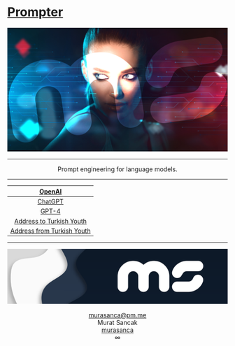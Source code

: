<!--
	. . . . . . . .  . . . . . . . .
	. . . . . . . .  . . . . . . . .
	. .   . .   . .  . .            
	. .   . .   . .  . .
	. .   . .   . .              . .
	. .   . .   . .              . .
	. .   . .   . .  . . . . . . . .
	. .   . .   . .  . . . . . . . .
  -->
# <a href="https://www.murasanca.com" target="_blank">Prompter</a>
<img alt="Prompter" src="https://github.com/murasanca/Database/blob/main/MS/msP1920x1080.png">
<hr>
<p align="center">Prompt engineering for language models.</p>
<hr>
<table align="center">
	<thead>
		<tr>
			<th align="center"><a href="https://openai.com/" target="_blank">OpenAI</a></th>
		</tr>
	</thead>
	<tbody>
		<tr>
			<td align="center"><a href="https://openai.com/chatgpt" target="_blank">ChatGPT</a></td>
		</tr>
		<tr>
			<td align="center"><a href="https://openai.com/gpt-4" target="_blank">GPT-4</a></td>
		</tr>
		<tr>
			<td align="center"><a href="https://chat.openai.com/share/62ce784e-0840-4c5d-aff0-11bb0bb1018d" target="_blank">Address to Turkish Youth</a></td>
		</tr>
		<tr>
			<td align="center"><a href="https://chat.openai.com/share/13898d6c-9c13-4163-a0be-b9a365d2c7d8" target="_blank">Address from Turkish Youth</a></td>
		</tr>
	</tbody>
</table>
<hr>
<img alt="Murat Sancak" src="https://raw.githubusercontent.com/murasanca/Database/main/MS/msW1024x256.png">
<p align="center">
	<a href="mailto:murasanca@pm.me" target="_blank">murasanca@pm.me</a>
	<br>
	Murat Sancak
	<br>
	<a href="https://www.murasanca.com" target="_blank">murasanca</a>
	<br>
	∞
</p>

